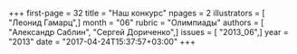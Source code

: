 +++
first-page = 32
title = "Наш конкурс"
npages = 2
illustrators = [ "Леонид Гамарц",]
month = "06"
rubric = "Олимпиады"
authors = [ "Александр Саблин", "Сергей Дориченко",]
issues = [ "2013_06",]
year = "2013"
date = "2017-04-24T15:37:57+03:00"
+++
